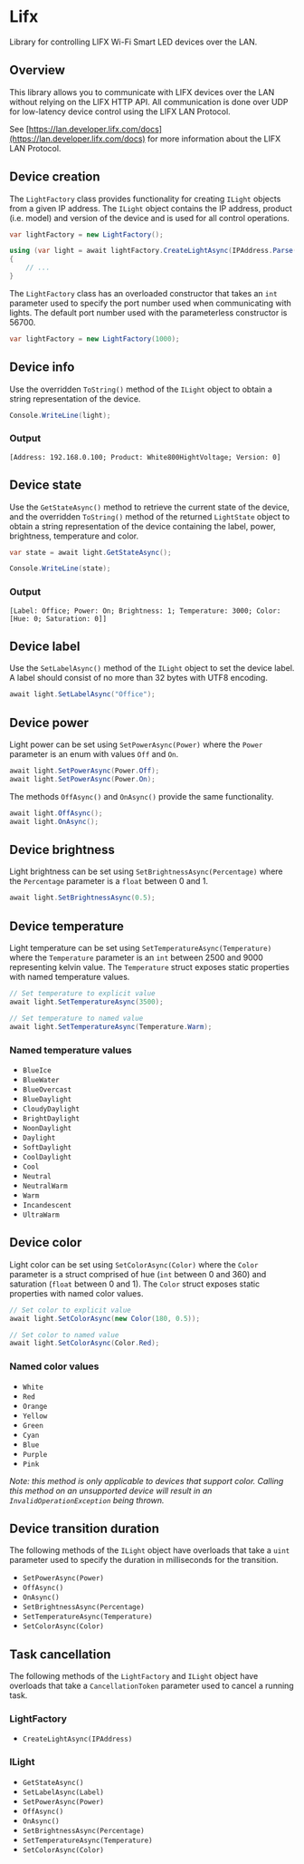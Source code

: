 # Lifx
Library for controlling LIFX Wi-Fi Smart LED devices over the LAN.

## Overview
This library allows you to communicate with LIFX devices over the LAN without relying on the LIFX HTTP API.
All communication is done over UDP for low-latency device control using the LIFX LAN Protocol.

See [https://lan.developer.lifx.com/docs](https://lan.developer.lifx.com/docs) for more information about the LIFX LAN
Protocol.

## Device creation
The `LightFactory` class provides functionality for creating `ILight` objects from a given IP address. The `ILight`
object contains the IP address, product (i.e. model) and version of the device and is used for all control operations.

```csharp
var lightFactory = new LightFactory();

using (var light = await lightFactory.CreateLightAsync(IPAddress.Parse("192.168.0.100")))
{
	// ...
}
```

The `LightFactory` class has an overloaded constructor that takes an `int` parameter used to specify the port number
used when communicating with lights. The default port number used with the parameterless constructor is 56700.

```csharp
var lightFactory = new LightFactory(1000);
```

## Device info
Use the overridden `ToString()` method of the `ILight` object to obtain a string representation of the device.

```csharp
Console.WriteLine(light);
```

### Output
`[Address: 192.168.0.100; Product: White800HightVoltage; Version: 0]`

## Device state
Use the `GetStateAsync()` method to retrieve the current state of the device, and the overridden `ToString()` method of
the returned `LightState` object to obtain a string representation of the device containing the label, power,
brightness, temperature and color.

```csharp
var state = await light.GetStateAsync();

Console.WriteLine(state);
```

### Output
`[Label: Office; Power: On; Brightness: 1; Temperature: 3000; Color: [Hue: 0; Saturation: 0]]`

## Device label
Use the `SetLabelAsync()` method of the `ILight` object to set the device label. A label should consist of no more than
32 bytes with UTF8 encoding.

```csharp
await light.SetLabelAsync("Office");
```

## Device power
Light power can be set using `SetPowerAsync(Power)` where the `Power` parameter is an enum with values `Off` and `On`.

```csharp
await light.SetPowerAsync(Power.Off);
await light.SetPowerAsync(Power.On);
```

The methods `OffAsync()` and `OnAsync()` provide the same functionality.

```csharp
await light.OffAsync();
await light.OnAsync();
```

## Device brightness
Light brightness can be set using `SetBrightnessAsync(Percentage)` where the `Percentage` parameter is a `float` between
0 and 1.

```csharp
await light.SetBrightnessAsync(0.5);
```

## Device temperature
Light temperature can be set using `SetTemperatureAsync(Temperature)` where the `Temperature` parameter is an `int`
between 2500 and 9000 representing kelvin value. The `Temperature` struct exposes static properties with named
temperature values.

```csharp
// Set temperature to explicit value
await light.SetTemperatureAsync(3500);

// Set temperature to named value
await light.SetTemperatureAsync(Temperature.Warm);
```

### Named temperature values
* `BlueIce`
* `BlueWater`
* `BlueOvercast`
* `BlueDaylight`
* `CloudyDaylight`
* `BrightDaylight`
* `NoonDaylight`
* `Daylight`
* `SoftDaylight`
* `CoolDaylight`
* `Cool`
* `Neutral`
* `NeutralWarm`
* `Warm`
* `Incandescent`
* `UltraWarm`

## Device color
Light color can be set using `SetColorAsync(Color)` where the `Color` parameter is a struct comprised of hue
(`int` between 0 and 360) and saturation (`float` between 0 and 1). The `Color` struct exposes static properties with
named color values.

```csharp
// Set color to explicit value
await light.SetColorAsync(new Color(180, 0.5));

// Set color to named value
await light.SetColorAsync(Color.Red);
```

### Named color values
* `White`
* `Red`
* `Orange`
* `Yellow`
* `Green`
* `Cyan`
* `Blue`
* `Purple`
* `Pink`

_Note: this method is only applicable to devices that support color. Calling this method on an unsupported device
will result in an `InvalidOperationException` being thrown._

## Device transition duration
The following methods of the `ILight` object have overloads that take a `uint` parameter used to specify the duration in
milliseconds for the transition.

* `SetPowerAsync(Power)`
* `OffAsync()`
* `OnAsync()`
* `SetBrightnessAsync(Percentage)`
* `SetTemperatureAsync(Temperature)`
* `SetColorAsync(Color)`

## Task cancellation
The following methods of the `LightFactory` and `ILight` object have overloads that take a `CancellationToken` parameter
used to cancel a running task.

### LightFactory
* `CreateLightAsync(IPAddress)`

### ILight
* `GetStateAsync()`
* `SetLabelAsync(Label)`
* `SetPowerAsync(Power)`
* `OffAsync()`
* `OnAsync()`
* `SetBrightnessAsync(Percentage)`
* `SetTemperatureAsync(Temperature)`
* `SetColorAsync(Color)`
